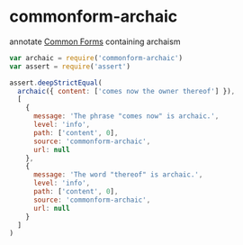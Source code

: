 # commonform-archaic

annotate [Common Forms](https://www.npmjs.com/package/commonform-validate) containing archaism

```javascript
var archaic = require('commonform-archaic')
var assert = require('assert')

assert.deepStrictEqual(
  archaic({ content: ['comes now the owner thereof'] }),
  [
    {
      message: 'The phrase "comes now" is archaic.',
      level: 'info',
      path: ['content', 0],
      source: 'commonform-archaic',
      url: null
    },
    {
      message: 'The word "thereof" is archaic.',
      level: 'info',
      path: ['content', 0],
      source: 'commonform-archaic',
      url: null
    }
  ]
)
```
